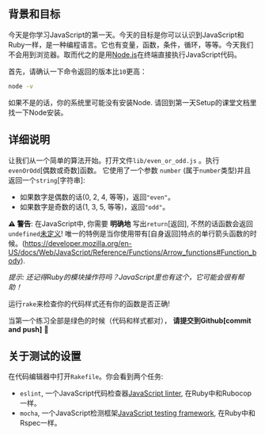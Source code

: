 ## 背景和目标

今天是你学习JavaScript的第一天。今天的目标是你可以认识到JavaScript和Ruby一样，是一种编程语言。它也有变量，函数，条件，循环，等等。今天我们不会用到浏览器。取而代之的是用[Node.js](https://nodejs.org/en/)在终端直接执行JavaScript代码。

首先，请确认一下命令返回的版本比`10`更高：

```bash
node -v
```

如果不是的话，你的系统里可能没有安装Node. 请回到第一天Setup的课堂文档里找一下Node安装。

## 详细说明

让我们从一个简单的算法开始。打开文件`lib/even_or_odd.js` 。执行 `evenOrOdd`[偶数或奇数]函数。 它使用了一个参数 `number` (属于`number`类型)并且返回一个`string`[字符串]:

- 如果数字是偶数的话(0, 2, 4, 等等)，返回`"even"`。
- 如果数字是奇数的话(1, 3, 5, 等等)，返回`"odd"`。

**⚠️ 警告**: 在JavaScript中, 你需要 **明确地** 写出`return`[返回], 不然的话函数会返回`undefined`[未定义](https://developer.mozilla.org/en-US/docs/Web/JavaScript/Reference/Statements/return#Syntax)! 唯一的特例是当你使用带有[自身返回]特点的单行箭头函数的时候。(https://developer.mozilla.org/en-US/docs/Web/JavaScript/Reference/Functions/Arrow_functions#Function_body).

 _提示: 还记得Ruby的模块操作符吗？JavaScript里也有这个，它可能会很有帮助！_

运行`rake`来检查你的代码样式还有你的函数是否正确!

当第一个练习全部是绿色的时候（代码和样式都对）， **请提交到Github[commit and push]** 🙏

## 关于测试的设置

在代码编辑器中打开`Rakefile`。你会看到两个任务:

- `eslint`, 一个JavaScript代码检查器[JavaScript linter](http://eslint.org/), 在Ruby中和Rubocop一样。
- `mocha`, 一个JavaScript检测框架[JavaScript testing framework](https://mochajs.org), 在Ruby中和Rspec一样。

